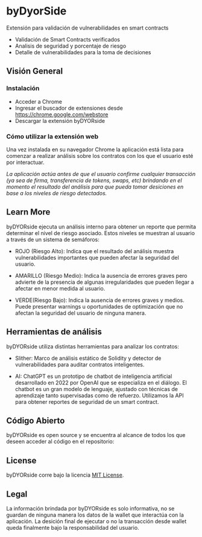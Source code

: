 # byDyorSide
Extensión para validación de vulnerabilidades en smart contracts

 * Validación de Smart Contracts verificados
 * Analisis de seguridad y porcentaje de riesgo
 * Detalle de vulnerabilidades para la toma de decisiones

## Visión General 

### Instalación

* Acceder a Chrome
* Ingresar el buscador de extensiones desde https://chrome.google.com/webstore
* Descargar la extensión byDYORside 
 
### Cómo utilizar la extensión web

Una vez instalada en su navegador Chrome la aplicación está lista para comenzar a realizar análisis sobre los contratos con los que el usuario esté por interactuar. 

_La aplicación actúa antes de que el usuario confirme cualquier transacción (ya sea de firma, transferencia de tokens, swaps, etc) brindando en el momento el resultado del análisis para que pueda tomar desiciones en base a los niveles de riesgo detectados._

## Learn More

byDYORside ejecuta un análisis interno para obtener un reporte que permita determinar el nivel de riesgo asociado. Estos niveles se muestran al usuario a través de un sistema de semáforos: 

* ROJO (Riesgo Alto): Indica que el resultado del análisis muestra vulnerabilidades importantes que pueden afectar la seguridad del usuario.

* AMARILLO (Riesgo Medio): Indica la ausencia de errores graves pero advierte de la presencia de algunas irregularidades que pueden llegar a afectar en menor medida al usuario. 

* VERDE(Riesgo Bajo): Indica la ausencia de errores graves y medios. Puede presentar warnings u oportunidades de optimización que no afectan la seguridad del usuario de ninguna manera. 
 
## Herramientas de análisis 

byDYORside utiliza distintas herramientas para analizar los contratos: 

* Slither: Marco de análisis estático de Solidity y detector de vulnerabilidades para auditar contratos inteligentes.
 
* AI: ChatGPT es un prototipo de chatbot de inteligencia artificial desarrollado en 2022 por OpenAI que se especializa en el diálogo. El chatbot es un gran modelo de lenguaje, ajustado con técnicas de aprendizaje tanto supervisadas como de refuerzo. Utilizamos la API para obtener reportes de seguridad de un smart contract.  

## Código Abierto

byDYORside es open source y se encuentra al alcance de todos los que deseen acceder al código en el repositorio:  

## License

byDYORside corre bajo la licencia [MIT License](LICENSE).

## Legal

La información brindada por byDYORside es solo informativa, no se guardan de ninguna manera los datos de la wallet que interactúa con la aplicación. La desición final de ejecutar o no la transacción desde wallet queda finalmente bajo la responsabilidad del usuario. 
